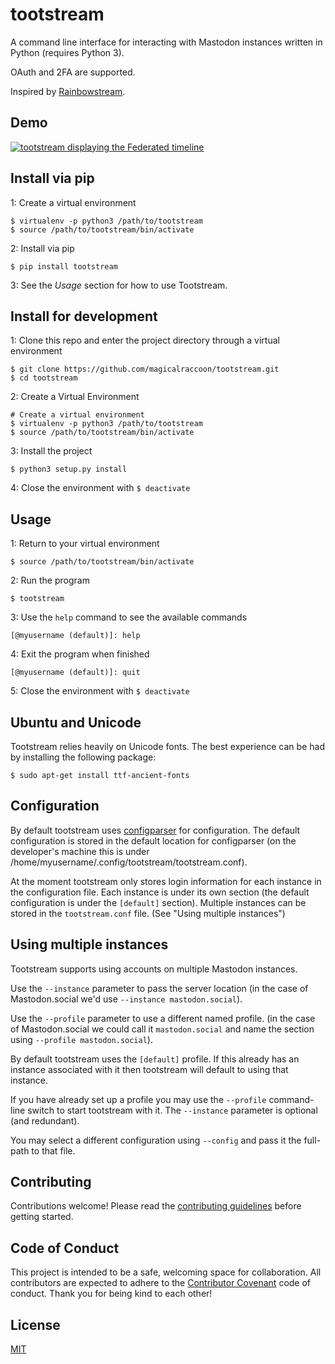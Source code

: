 # tootstream

A command line interface for interacting with Mastodon instances written in Python (requires Python 3).

OAuth and 2FA are supported.

Inspired by [Rainbowstream](
https://github.com/DTVD/rainbowstream).

## Demo

[![tootstream displaying the Federated timeline](https://i.imgur.com/LqjUXpt.jpg)](https://asciinema.org/a/3m87j1s402ic2llfp517okpv2?t=7&speed=2)

## Install via pip

1: Create a virtual environment
```
$ virtualenv -p python3 /path/to/tootstream
$ source /path/to/tootstream/bin/activate
```

2: Install via pip
```
$ pip install tootstream
```

3: See the *Usage* section for how to use Tootstream.

## Install for development

1: Clone this repo and enter the project directory through a virtual environment
```
$ git clone https://github.com/magicalraccoon/tootstream.git
$ cd tootstream
```

2: Create a Virtual Environment

```
# Create a virtual environment
$ virtualenv -p python3 /path/to/tootstream
$ source /path/to/tootstream/bin/activate
```

3: Install the project 
```
$ python3 setup.py install
```

4: Close the environment with `$ deactivate`

## Usage

1: Return to your virtual environment
```
$ source /path/to/tootstream/bin/activate
```

2: Run the program
```
$ tootstream
```

3: Use the ``help`` command to see the available commands
```
[@myusername (default)]: help
```

4: Exit the program when finished
```
[@myusername (default)]: quit

```

5: Close the environment with `$ deactivate`

## Ubuntu and Unicode

Tootstream relies heavily on Unicode fonts. The best experience can be had by installing the following package:

```
$ sudo apt-get install ttf-ancient-fonts
```

## Configuration

By default tootstream uses [configparser](https://docs.python.org/3/library/configparser.html) for configuration. The default configuration is stored in the default location for configparser (on the developer's machine this is under /home/myusername/.config/tootstream/tootstream.conf). 

At the moment tootstream only stores login information for each instance in the configuration file. Each instance is under its own section (the default configuration is under the ``[default]`` section). Multiple instances can be stored in the ``tootstream.conf`` file. (See "Using multiple instances")

## Using multiple instances

Tootstream supports using accounts on multiple Mastodon instances.

Use the ``--instance`` parameter to pass the server location (in the case of Mastodon.social we'd use ``--instance mastodon.social``).

Use the ``--profile`` parameter to use a different named profile. (in the case of Mastodon.social we could call it ``mastodon.social`` and name the section using ``--profile mastodon.social``).

By default tootstream uses the ``[default]`` profile. If this already has an instance associated with it then tootstream will default to using that instance.

If you have already set up a profile you may use the ``--profile`` command-line switch to start tootstream with it. The ``--instance`` parameter is optional (and redundant).

You may select a different configuration using ``--config`` and pass it the full-path to that file.

## Contributing

Contributions welcome! Please read the [contributing guidelines](CONTRIBUTING.md) before getting started.

## Code of Conduct

This project is intended to be a safe, welcoming space for collaboration. All contributors are expected to adhere to the [Contributor Covenant](http://contributor-covenant.org) code of conduct. Thank you for being kind to each other!

## License

[MIT](LICENSE.md)
